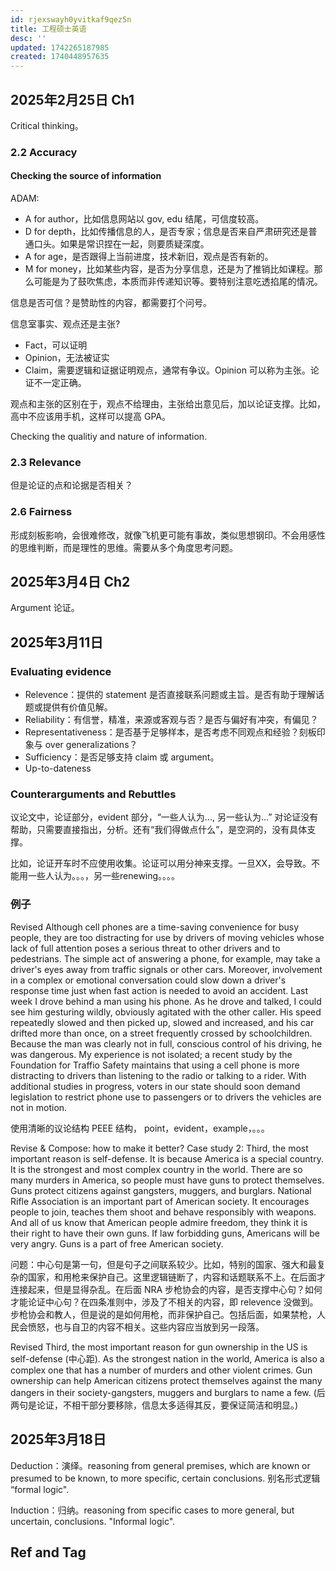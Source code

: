```yaml
---
id: rjexswayh0yvitkaf9qez5n
title: 工程硕士英语
desc: ''
updated: 1742265187985
created: 1740448957635
---
```


## 2025年2月25日 Ch1

Critical thinking。

### 2.2 Accuracy

#### Checking the source of information

ADAM:
- A for author，比如信息网站以 gov, edu 结尾，可信度较高。
- D for depth，比如传播信息的人，是否专家；信息是否来自严肃研究还是普通口头。如果是常识捏在一起，则要质疑深度。
- A for age，是否跟得上当前进度，技术新旧，观点是否有新的。
- M for money，比如某些内容，是否为分享信息，还是为了推销比如课程。那么可能是为了鼓吹焦虑，本质而非传递知识等。要特别注意吃透掐尾的情况。

信息是否可信？是赞助性的内容，都需要打个问号。

信息室事实、观点还是主张?
- Fact，可以证明
- Opinion，无法被证实
- Claim，需要逻辑和证据证明观点，通常有争议。Opinion 可以称为主张。论证不一定正确。

观点和主张的区别在于，观点不给理由，主张给出意见后，加以论证支撑。比如，高中不应该用手机，这样可以提高 GPA。

Checking the qualitiy and nature of information.

### 2.3 Relevance

但是论证的点和论据是否相关？

### 2.6 Fairness

形成刻板影响，会很难修改，就像飞机更可能有事故，类似思想钢印。不会用感性的思维判断，而是理性的思维。需要从多个角度思考问题。

## 2025年3月4日 Ch2

Argument 论证。

## 2025年3月11日

### Evaluating evidence

- Relevence：提供的 statement 是否直接联系问题或主旨。是否有助于理解话题或提供有价值见解。
- Reliability：有信誉，精准，来源或客观与否？是否与偏好有冲突，有偏见？
- Representativeness：是否基于足够样本，是否考虑不同观点和经验？刻板印象与 over generalizations？
- Sufficiency：是否足够支持 claim 或 argument。
- Up-to-dateness

### Counterarguments and Rebuttles

议论文中，论证部分，evident 部分，“一些人认为..., 另一些认为...” 对论证没有帮助，只需要直接指出，分析。还有“我们得做点什么”，是空洞的，没有具体支撑。

比如，论证开车时不应使用收集。论证可以用分神来支撑。一旦XX，会导致。不能用一些人认为。。。，另一些renewing。。。。

### 例子

Revised
Although cell phones are a time-saving convenience for busy people, they are too distracting for use by drivers of moving vehicles whose lack of full attention poses a serious threat to other drivers and to pedestrians. The simple act of answering a phone, for example, may take a driver's eyes away from traffic signals or other cars. Moreover, involvement in a complex or emotional conversation could slow down a driver's response time just when fast action is needed to avoid an accident. Last week I drove behind a man using his phone. As he drove and talked, I could see him gesturing wildly, obviously agitated with the other caller. His speed repeatedly slowed and then picked up, slowed and increased, and his car drifted more than once, on a street frequently crossed by schoolchildren. Because the man was clearly not in full, conscious control of his driving, he was dangerous. My experience is not isolated; a recent study by the Foundation for Traffio Safety maintains that using a cell phone is more distracting to drivers than listening to the radio or talking to a rider. With additional studies in progress, voters in our state should soon demand legislation to restrict phone use to passengers or to drivers the vehicles are not in motion.

使用清晰的议论结构 PEEE 结构， point，evident，example，。。。

Revise & Compose: how to make it better?
Case study 2:
Third, the most important reason is self-defense. It is because America is a special country. It is the strongest and most complex country in the world. There are so many murders in America, so people must have guns to protect themselves. Guns protect citizens against gangsters, muggers, and burglars. National Rifle Association is an important part of American society. It encourages people to join, teaches them shoot and behave responsibly with weapons. And all of us know that American people admire freedom, they think it is their right to have their own guns. If law forbidding guns, Americans will be very angry. Guns is a part of free American society.

问题：中心句是第一句，但是句子之间联系较少。比如，特别的国家、强大和最复杂的国家，和用枪来保护自己。这里逻辑链断了，内容和话题联系不上。在后面才连接起来，但是显得杂乱。在后面 NRA 步枪协会的内容，是否支撑中心句？如何才能论证中心句？在四条准则中，涉及了不相关的内容，即 relevence 没做到。步枪协会和教人，但是说的是如何用枪，而非保护自己。包括后面，如果禁枪，人民会愤怒，也与自卫的内容不相关。这些内容应当放到另一段落。

Revised
Third, the most important reason for gun ownership in the US is self-defense (中心距). As the strongest nation in the world, America is also a complex one that has a number of murders and other violent crimes. Gun ownership can help American citizens protect themselves against the many dangers in their society-gangsters, muggers and burglars to name a few. (后两句是论证，不相干部分要移除，信息太多适得其反，要保证简洁和明显。)

## 2025年3月18日

Deduction：演绎。reasoning from general premises, which are known or presumed to be known, to more specific, certain conclusions. 别名形式逻辑 “formal logic".

Induction：归纳。reasoning from specific cases to more general, but uncertain, conclusions. "Informal logic".

## Ref and Tag